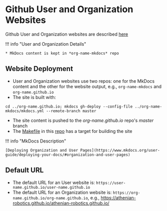 # Github User and Organization Websites

Github User and Organization websites are described [here](https://help.github.com/articles/user-organization-and-project-pages/#user-and-organization-pages-sites)

!!! info "User and Organization Details"

    * MkDocs content is kept in *org-name-mkdocs* repo
    
    
## Website Deployment
* User and Organization websites use two repos: one for the MkDocs content and the other for the website output, e.g.,
`org-name-mkdocs` and `org-name.github.io`
* The site is built with: 
```
cd ../org-name.github.io; mkdocs gh-deploy --config-file ../org-name-mkdocs/mkdocs.yml --remote-branch master
```
* The site content is pushed to the *org-name.github.io* repo's *master* branch 
* The [Makefile](https://github.com/romaicus/mkdocs-demo/blob/master/Makefile) in this 
[repo](https://github.com/romaicus/mkdocs-demo) has a target for building the site

!!! info "MkDocs Description"

    [Deploying Organization and User Pages](https://www.mkdocs.org/user-guide/deploying-your-docs/#organization-and-user-pages)

## Default URL
* The default URL for an User website is: `https://user-name.github.io/user-name.github.io`
* The default URL for an Organization website is: `https://org-name.github.io/org-name.github.io`, e.g., https://athenian-robotics.github.io/athenian-robotics.github.io/
